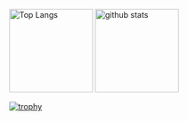 <p align="left"> 
  <img alt="Top Langs" height="150px" src="https://github-readme-stats.vercel.app/api/top-langs/?username=taisei-13046&layout=compact&show_icons=true&theme=onedark" />
  <img alt="github stats" height="150px" src="https://github-readme-stats.vercel.app/api?username=taisei-13046&theme=onedark&show_icons=ture" />
</p>

[![trophy](https://github-profile-trophy.vercel.app/?username=taisei-13046&theme=onedark&column=7
)](https://github.com/ryo-ma/github-profile-trophy)
